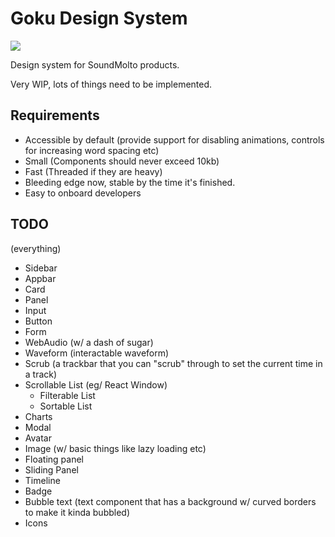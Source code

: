 # Goku Design System

![](https://i.pinimg.com/736x/55/68/9b/55689b2b6c98167a1ba68b7a64ad9093.jpg)

Design system for SoundMolto products.

Very WIP, lots of things need to be implemented.

## Requirements
- Accessible by default (provide support for disabling animations, controls for increasing word spacing etc)
- Small (Components should never exceed 10kb)
- Fast (Threaded if they are heavy)
- Bleeding edge now, stable by the time it's finished.
- Easy to onboard developers

## TODO
(everything)
- Sidebar
- Appbar
- Card
- Panel
- Input
- Button
- Form
- WebAudio (w/ a dash of sugar)
- Waveform (interactable waveform)
- Scrub (a trackbar that you can "scrub" through to set the current time in a track)
- Scrollable List (eg/ React Window)
    - Filterable List
    - Sortable List
- Charts
- Modal
- Avatar
- Image (w/ basic things like lazy loading etc)
- Floating panel
- Sliding Panel
- Timeline
- Badge
- Bubble text (text component that has a background w/ curved borders to make it kinda bubbled)
- Icons
